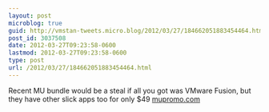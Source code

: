 ```yaml
---
layout: post
microblog: true
guid: http://vmstan-tweets.micro.blog/2012/03/27/184662051883454464.html
post_id: 3037508
date: 2012-03-27T09:23:58-0600
lastmod: 2012-03-27T09:23:58-0600
type: post
url: /2012/03/27/184662051883454464.html
---
```

Recent MU bundle would be a steal if all you got was VMware Fusion, but they have other slick apps too for only $49 <a href="https://www.mupromo.com/">mupromo.com</a>
